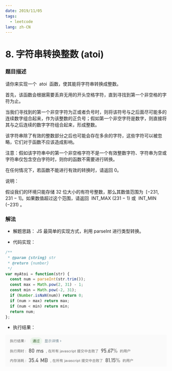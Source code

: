 ```yaml
---
date: 2019/11/05
tags:
  - leetcode
lang: zh-CN
---
```


# 8. 字符串转换整数 (atoi)

### 题目描述

请你来实现一个  atoi  函数，使其能将字符串转换成整数。

首先，该函数会根据需要丢弃无用的开头空格字符，直到寻找到第一个非空格的字符为止。

当我们寻找到的第一个非空字符为正或者负号时，则将该符号与之后面尽可能多的连续数字组合起来，作为该整数的正负号；假如第一个非空字符是数字，则直接将其与之后连续的数字字符组合起来，形成整数。

该字符串除了有效的整数部分之后也可能会存在多余的字符，这些字符可以被忽略，它们对于函数不应该造成影响。

注意：假如该字符串中的第一个非空格字符不是一个有效整数字符、字符串为空或字符串仅包含空白字符时，则你的函数不需要进行转换。

在任何情况下，若函数不能进行有效的转换时，请返回 0。

说明：

假设我们的环境只能存储 32 位大小的有符号整数，那么其数值范围为  [−231,  231 − 1]。如果数值超过这个范围，请返回  INT_MAX (231 − 1) 或  INT_MIN (−231) 。

### 解法

- 解题思路：
  JS 最简单的实现方式，利用 parseInt 进行类型转换。

- 代码实现：

```js
/**
 * @param {string} str
 * @return {number}
 */
var myAtoi = function(str) {
  const num = parseInt(str.trim());
  const max = Math.pow(2, 31) - 1;
  const min = Math.pow(-2, 31);
  if (Number.isNaN(num)) return 0;
  if (num > max) return max;
  if (num < min) return min;
  return num;
};
```

- 执行结果：

![执行结果](https://raw.githubusercontent.com/lemon-lc/vue-blog/images/images20191109095432.png)
